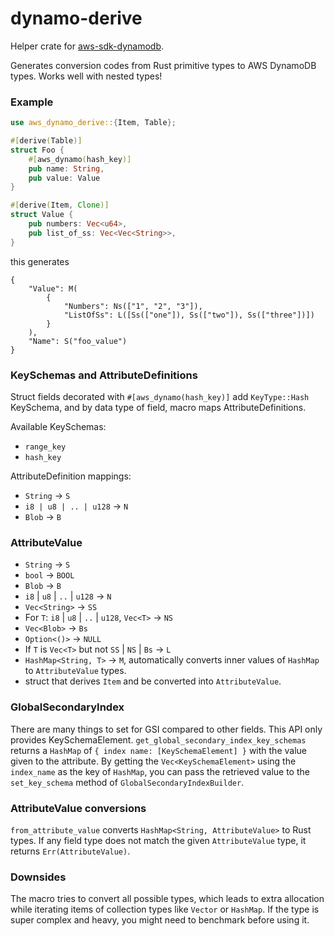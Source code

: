 # dynamo-derive

Helper crate for [aws-sdk-dynamodb](https://docs.rs/aws-sdk-dynamodb/latest/aws_sdk_dynamodb/).

Generates conversion codes from Rust primitive types to AWS DynamoDB types.
Works well with nested types!

### Example
```rust
use aws_dynamo_derive::{Item, Table};

#[derive(Table)]
struct Foo {
    #[aws_dynamo(hash_key)]
    pub name: String,
    pub value: Value
}

#[derive(Item, Clone)]
struct Value {
    pub numbers: Vec<u64>,
    pub list_of_ss: Vec<Vec<String>>, 
}
```
this generates
```
{
    "Value": M(
        {
            "Numbers": Ns(["1", "2", "3"]), 
            "ListOfSs": L([Ss(["one"]), Ss(["two"]), Ss(["three"])])
        }
    ), 
    "Name": S("foo_value")
}
```

### KeySchemas and AttributeDefinitions

Struct fields decorated with `#[aws_dynamo(hash_key)]` add `KeyType::Hash` KeySchema, and by data type of field, macro maps 
AttributeDefinitions.

Available KeySchemas:

- `range_key`
- `hash_key`

AttributeDefinition mappings:
- `String` -> `S`
- `i8 | u8 | .. | u128` -> `N`
- `Blob` -> `B`

### AttributeValue

- `String` -> `S`
- `bool` -> `BOOL`
- `Blob` -> `B`
- `i8` | `u8` | `..` | `u128` -> `N`
- `Vec<String>` -> `SS`
- For `T`: `i8` | `u8` | `..` | `u128`, `Vec<T>` -> `NS`
- `Vec<Blob>` -> `Bs`
- `Option<()>` -> `NULL`
- If `T` is `Vec<T>` but not `SS` | `NS` | `Bs` -> `L`
- `HashMap<String, T>` -> `M`, automatically converts inner values of `HashMap` to `AttributeValue` types.
- struct that derives `Item` and be converted into `AttributeValue`.

### GlobalSecondaryIndex

There are many things to set for GSI compared to other fields. This API only provides KeySchemaElement. 
`get_global_secondary_index_key_schemas` returns a `HashMap` of `{ index name: [KeySchemaElement] }` with the value given to the attribute. 
By getting the `Vec<KeySchemaElement>` using the `index_name` as the key of `HashMap`, you can pass the retrieved value to the `set_key_schema` method of `GlobalSecondaryIndexBuilder`.

### AttributeValue conversions

`from_attribute_value` converts `HashMap<String, AttributeValue>` to Rust types. 
If any field type does not match the given `AttributeValue` type, it returns `Err(AttributeValue)`.

### Downsides

The macro tries to convert all possible types, which leads to extra allocation while iterating items of collection types like `Vector` or `HashMap`. 
If the type is super complex and heavy, you might need to benchmark before using it.
